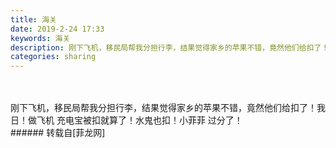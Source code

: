 ```yaml
---
title: 海关
date: 2019-2-24 17:33
keywords: 海关
description: 刚下飞机，移民局帮我分担行李，结果觉得家乡的苹果不错，竟然他们给扣了！我日！做飞机 充电宝被扣就算了！水鬼也扣！小菲菲 过分了！
categories: sharing
---
```

<td class="t_f" id="postmessage_3104974">

<br/>
<br/>
刚下飞机，移民局帮我分担行李，结果觉得家乡的苹果不错，竟然他们给扣了！我日！做飞机 充电宝被扣就算了！水鬼也扣！小菲菲 过分了！<br/>
</td>
###### 转载自[菲龙网]